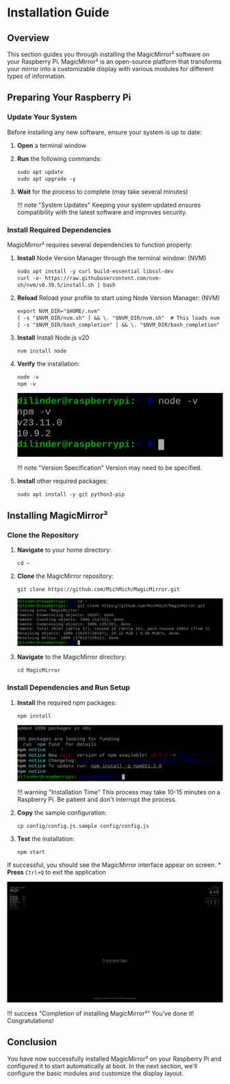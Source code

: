 # Installation Guide

## Overview

This section guides you through installing the MagicMirror² software on your Raspberry Pi. MagicMirror² is an open-source platform that transforms your mirror into a customizable display with various modules for different types of information.

## Preparing Your Raspberry Pi

### Update Your System

Before installing any new software, ensure your system is up to date:

1. **Open** a terminal window
2. **Run** the following commands: 
   ```
   sudo apt update
   sudo apt upgrade -y

   ```
3. **Wait** for the process to complete (may take several minutes)

    !!! note "System Updates"
         Keeping your system updated ensures compatibility with the latest software and improves security.

### Install Required Dependencies

MagicMirror² requires several dependencies to function properly:

1. **Install** Node Version Manager through the terminal window: (NVM)
   ```
   sudo apt install -y curl build-essential libssl-dev
   curl -o- https://raw.githubusercontent.com/nvm-sh/nvm/v0.39.5/install.sh | bash
   ```

2. **Reload** Reload your profile to start using Node Version Manager: (NVM)
   ```
   export NVM_DIR="$HOME/.nvm"
   [ -s "$NVM_DIR/nvm.sh" ] && \. "$NVM_DIR/nvm.sh"  # This loads nvm
   [ -s "$NVM_DIR/bash_completion" ] && \. "$NVM_DIR/bash_completion"
   ```

3. **Install** Install Node.js v20 
   ```
   nvm install node
   ```

4. **Verify** the installation:
   ```
   node -v
   npm -v
   ```

    ![Raspberry Pi Versions](./images/nodeversions.png)

    !!! note "Version Specification"
         Version may need to be specified.


5. **Install** other required packages:
   ```
   sudo apt install -y git python3-pip
   ```

## Installing MagicMirror²

### Clone the Repository

1. **Navigate** to your home directory:
   ```
   cd ~
   ```
   
2. **Clone** the MagicMirror repository:
   ```
   git clone https://github.com/MichMich/MagicMirror.git
   ```
   ![Raspberry Pi Clone Output](./images/clonemm.png)

3. **Navigate** to the MagicMirror directory:
   ```
   cd MagicMirror
   ```

### Install Dependencies and Run Setup

1. **Install** the required npm packages:
   ```
   npm install
   ```

    ![Raspberry Pi Install Ouput](./images/npminstalloutput.png)

    !!! warning "Installation Time"
         This process may take 10-15 minutes on a Raspberry Pi. Be patient and don't interrupt the process.

2. **Copy** the sample configuration:
   ```
   cp config/config.js.sample config/config.js
   ```
     
3. **Test** the installation:
   ```
   npm start
   ```
If successful, you should see the MagicMirror interface appear on screen.
    * **Press** `Ctrl+Q` to exit the application

   ![Raspberry Pi Magic Mirror Display](./images/MAGICMIRROR.png)

!!! success "Completion of installing MagicMirror²"
      You've done it! Congratulations!

## Conclusion

You have now successfully installed MagicMirror² on your Raspberry Pi and configured it to start automatically at boot. In the next section, we'll configure the basic modules and customize the display layout.